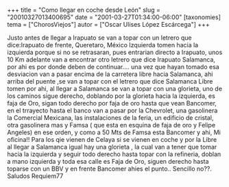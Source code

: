 +++
title = "Como llegar en coche desde León"
slug = "20010327013400695"
date = "2001-03-27T01:34:00-06:00"
[taxonomies]
tema = ["ChorosViejos"]
autor = ["Oscar Ulises López Escárcega"]
+++

Justo antes de llegar a Irapuato se van a topar con un letrero que
dice:Irapuato de frente, Queretaro, México Izquierda tomen hacia la
izquierda porque si no se retrasaran, pues entrarian directo a Irapuato,
unos 10 Km adelante van a encontrar otro letrero que dice Irapuato
Salamanca, por ahi es por donde deben de continuar.... una vez que hayan
tomado esa desviacion van a pasar encima de la carretera libre hacia
Salamanca, ahi arriba del puente ,se van a topar con el letrero que dice
Salamanca Libre tomen por ahi, al llegar a Salamanca se van a topar con
una glorieta, uno de los caminos sigue derecho, doblando por la glorieta
hacia la izquierda, es faja de Oro, sigan todo derecho por faja de oro
hasta que vean Bancomer, en el trrayecto hasta el banco van a pasar por
la Chevrolet, una gasolinera la Comercial Mexicana, las instalaciones de
la feria, un edificio de cristal, otra gasolinera mas y Famsa ( que esta
en esquina de faja de oro y Felipe Angeles) en ese orden, y como a 50
Mts de Famsa esta Bancomer y ahi, Mi oficina!! Para los qie vienen de
Celaya si se vienen en coche y por la Libre al llegar a Salamanca igual
hay una glorieta , la cual van a tener que tomar hacia la izquierda y
seguir todo derecho hasta topar con la refineria, doblan a mano
izquierda y toda esa calle es Faja de Oro, siguen derecho hasta toparse
con un BBV y en frente Bancomer ahies el punto.. Sencillo no??. Saludos
Requiem77

